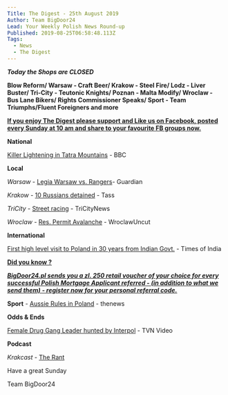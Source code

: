```yaml
---
Title: The Digest - 25th August 2019
Author: Team BigDoor24
Lead: Your Weekly Polish News Round-up
Published: 2019-08-25T06:58:48.113Z
Tags:
  - News
  - The Digest
---
```

_**Today the Shops are CLOSED**_

**Blow Reform/  Warsaw - Craft Beer/ Krakow - Steel Fire/ Lodz - Liver Buster/ Tri-City - Teutonic Knights/ Poznan - Malta Modify/ Wroclaw - Bus Lane Bikers/ Rights Commissioner Speaks/ Sport - Team Triumphs/Fluent Foreigners and more**

[**If you enjoy The Digest please support and Like us on Facebook, posted every Sunday at 10 am and share to your favourite FB groups now.**](https://www.facebook.com/bigdoor24/)

<div class="sharethis-inline-share-buttons"></div>

**National**

[Killer Lightening in Tatra Mountains](https://www.bbc.com/news/world-europe-49439619) - BBC

**Local**

_Warsaw_ -  [Legia Warsaw vs. Rangers](https://www.theguardian.com/football/2019/aug/22/europa-league-roundup-celtic-aik-rangers-legia-warsaw-linfield-qarabag)- Guardian

_Krakow_  -  [10 Russians detained](https://tass.com/society/1072134) - Tass

_TriCity_ - [Street racing](https://tricitynews.pl/event/verva-street-racing-2019-in-gdynia/) - TriCityNews

_Wroclaw_ -  [Res. Permit Avalanche](http://wroclawuncut.com/2019/08/20/report-confirms-polish-authorities-cant-cope-with-immigration-influx/) - WroclawUncut

**International**

[First high level visit to Poland in 30 years from Indian Govt.](https://timesofindia.indiatimes.com/india/strengthening-ties-jaishankar-to-travel-to-hungary-russia-and-poland-from-sunday/articleshow/70820707.cms) - Times of India

[**Did you know ?**](https://bigdoor24.pl/)

[_**BigDoor24.pl sends you a zl. 250 retail voucher of your choice for every successful Polish Mortgage Applicant referred - (in addition to what we send them) - register now for your personal referral code.**_](https://bigdoor24.pl/)

**Sport** - [Aussie Rules in Poland](https://www.polskieradio.pl/395/7790/Artykul/2356897,Polands-Australian-Footy-team-gears-up-for-unusual-friendly) - thenews

**Odds & Ends**

[Female Drug Gang Leader hunted by Interpol](https://www.tvn24.pl/tvn24-news-in-english,157,m/magdalena-kralka-polish-suspect-is-wanted-by-interpol,963014.html) - TVN Video

**Podcast**

_Krakcast_ - [The Rant](https://www.krakcast.pl/e/krakcast-rant-snacks/)

Have a great Sunday

Team BigDoor24
